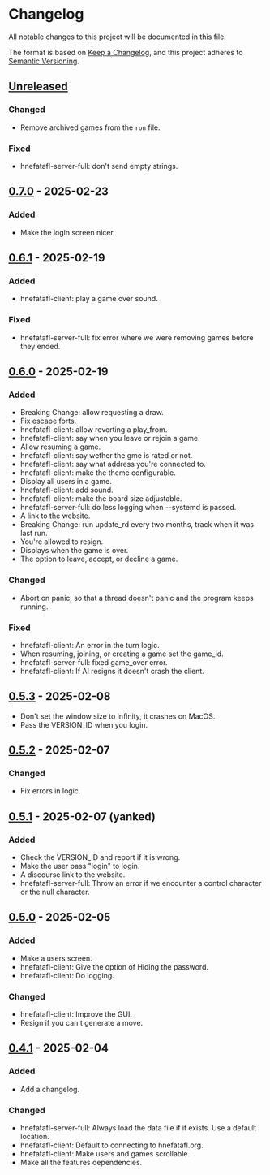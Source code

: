 # Changelog

All notable changes to this project will be documented in this file.

The format is based on [Keep a Changelog](https://keepachangelog.com/en/1.1.0/),
and this project adheres to [Semantic Versioning](https://semver.org/spec/v2.0.0.html).

## [Unreleased]

### Changed

- Remove archived games from the `ron` file.

### Fixed

- hnefatafl-server-full: don't send empty strings.

## [0.7.0] - 2025-02-23

### Added

- Make the login screen nicer.

## [0.6.1] - 2025-02-19

### Added

- hnefatafl-client: play a game over sound.

### Fixed

- hnefatafl-server-full: fix error where we were removing games before they ended.

## [0.6.0] - 2025-02-19

### Added

- Breaking Change: allow requesting a draw.
- Fix escape forts.
- hnefatafl-client: allow reverting a play_from.
- hnefatafl-client: say when you leave or rejoin a game.
- Allow resuming a game.
- hnefatafl-client: say wether the gme is rated or not.
- hnefatafl-client: say what address you're connected to.
- hnefatafl-client: make the theme configurable.
- Display all users in a game.
- hnefatafl-client: add sound.
- hnefatafl-client: make the board size adjustable.
- hnefatafl-server-full: do less logging when --systemd is passed.
- A link to the website.
- Breaking Change: run update_rd every two months, track when it was last run.
- You're allowed to resign.
- Displays when the game is over.
- The option to leave, accept, or decline a game.

### Changed

- Abort on panic, so that a thread doesn't panic and the program keeps running.

### Fixed

- hnefatafl-client: An error in the turn logic.
- When resuming, joining, or creating a game set the game_id.
- hnefatafl-server-full: fixed game_over error.
- hnefatafl-client: If AI resigns it doesn't crash the client.

## [0.5.3] - 2025-02-08

- Don't set the window size to infinity, it crashes on MacOS.
- Pass the VERSION_ID when you login.

## [0.5.2] - 2025-02-07

### Changed

- Fix errors in logic.

## [0.5.1] - 2025-02-07 (yanked)

### Added

- Check the VERSION_ID and report if it is wrong.
- Make the user pass "login" to login.
- A discourse link to the website.
- hnefatafl-server-full: Throw an error if we encounter a control character or
  the null character.

## [0.5.0] - 2025-02-05

### Added

- Make a users screen.
- hnefatafl-client: Give the option of Hiding the password.
- hnefatafl-client: Do logging.

### Changed

- hnefatafl-client: Improve the GUI.
- Resign if you can't generate a move.

## [0.4.1] - 2025-02-04

### Added

- Add a changelog.

### Changed

- hnefatafl-server-full: Always load the data file if it exists. Use a default location.
- hnefatafl-client: Default to connecting to hnefatafl.org.
- hnefatafl-client: Make users and games scrollable.
- Make all the features dependencies.

[unreleased]: https://github.com/dcampbell24/hnefatafl-copenhagen/compare/v0.7.0...main
[0.7.0]: https://github.com/dcampbell24/hnefatafl-copenhagen/compare/v0.6.1...v0.7.0
[0.6.1]: https://github.com/dcampbell24/hnefatafl-copenhagen/compare/v0.6.0...v0.6.1
[0.6.0]: https://github.com/dcampbell24/hnefatafl-copenhagen/compare/v0.5.2...v0.6.0
[0.5.3]: https://github.com/dcampbell24/hnefatafl-copenhagen/compare/v0.5.2...v0.5.3
[0.5.2]: https://github.com/dcampbell24/hnefatafl-copenhagen/compare/v0.5.1...v0.5.2
[0.5.1]: https://github.com/dcampbell24/hnefatafl-copenhagen/compare/v0.5.0...v0.5.1
[0.5.0]: https://github.com/dcampbell24/hnefatafl-copenhagen/compare/v0.4.1...v0.5.0
[0.4.1]: https://github.com/dcampbell24/hnefatafl-copenhagen/compare/v0.4.0...v0.4.1

